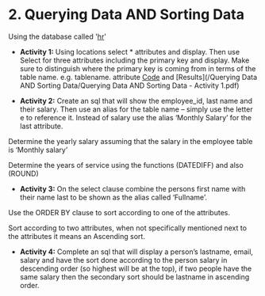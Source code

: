 # 2. Querying Data AND Sorting Data 
Using the database called '[hr](/Databases/hr.sql)'

* **Activity 1:** Using locations select * attributes and display. Then use Select for three attributes including the primary key and display. Make sure to distinguish where the primary key is coming from in terms of the table name. e.g. tablename. attribute
[Code](</Querying Data AND Sorting Data/queryingDataAndSortingData.sql>) and [Results](/Querying Data AND Sorting Data/Querying Data AND Sorting Data - Activity 1.pdf)

* **Activity 2:** Create an sql that will show the employee_id, last name and their salary. Then use an alias for the table name – simply use the letter e to reference it. Instead of salary use the alias ‘Monthly Salary’ for the last attribute.

Determine the yearly salary assuming that the salary in the employee table is ‘Monthly salary’

Determine the years of service using the functions (DATEDIFF) and also (ROUND)

* **Activity 3:** On the select clause combine the persons first name with their name last to be shown as the alias called ‘Fullname’.

Use the ORDER BY clause to sort according to one of the attributes.

Sort according to two attributes, when not specifically mentioned next to the attributes it means an Ascending sort.

* **Activity 4:** Complete an sql that will display a person’s lastname, email, salary and have the sort done according to the person salary in descending order (so highest will be at the top), if two people have the same salary then the secondary sort should be lastname in ascending order.
